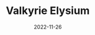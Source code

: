 ---
title: 'Valkyrie Elysium'
tags:
  - game
  - platform_playstation-5
  - genre_rpg
digital: false
physical: true
guide: false
pending: false
date: 2022-11-26
permalink: false
---